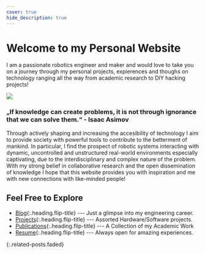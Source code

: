 ```yaml
---
cover: true
hide_description: true
---
```


# Welcome to my Personal Website
I am a passionate robotics engineer and maker and would love to take you on a journey through my personal projects, expierences and thoughs on technology ranging all the way from academic research to DIY hacking projects!

![](/assets/img/amber_portrait.JPG)

### „If knowledge can create problems, it is not through ignorance that we can solve them.“ - Isaac Asimov

Through actively shaping and increasing the accesibility of technology I aim to provide society with powerful tools to contribute to the betterment of mankind. In particular, I find the prospect of robotic systems interacting with dynamic, uncontrolled and unstructured real-world environments especially captivating, due to the interdisciplinary and complex nature of the problem. With my strong belief in collaborative research and the open dissemination of knowledge I hope that this website provides you with inspiration and me with new connections with like-minded people! 
<!-- 
I am interested in nonlinear control, control theory, machine learning, numerical optimization, mechatronics, embedded systems and electronics.  -->
## Feel Free to Explore

* [Blog]{:.heading.flip-title} --- Just a glimpse into my engineering career.
* [Projects]{:.heading.flip-title} --- Assorted Hardware/Software projects.
* [Publications]{:.heading.flip-title} --- A Collection of my Academic Work
* [Resume]{:.heading.flip-title} --- Always open for amazing experiences.

{:.related-posts.faded}

[blog]: blog/
[projects]: projects/
[publications]: publications/
[resume]: resume/
